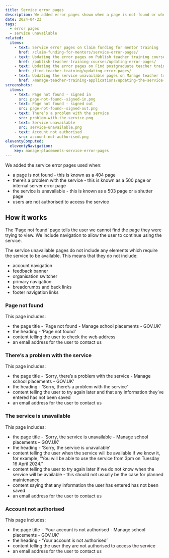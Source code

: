```yaml
---
title: Service error pages
description: We added error pages shown when a page is not found or when there is a problem with the service
date: 2024-04-23
tags:
  - error pages
  - service unavailable
related:
  items:
    - text: Service error pages on Claim funding for mentor training
      href: /claim-funding-for-mentors/service-error-pages/
    - text: Updating the error pages on Publish teacher training courses
      href: /publish-teacher-training-courses/updating-error-pages/
    - text: Updating the error pages on Find postgraduate teacher training
      href: /find-teacher-training/updating-error-pages/
    - text: Updating the service unavailable pages on Manage teacher training applications
      href: /manage-teacher-training-applications/updating-the-service-unavailable-pages/
screenshots:
  items:
    - text: Page not found - signed in
      src: page-not-found--signed-in.png
    - text: Page not found - signed out
      src: page-not-found--signed-out.png
    - text: There’s a problem with the service
      src: problem-with-the-service.png
    - text: Service unavailable
      src: service-unavailable.png
    - text: Account not authorised
      src: account-not-authorised.png
eleventyComputed:
  eleventyNavigation:
    key: manage-placements-service-error-pages
---
```


We added the service error pages used when:

- a page is not found - this is known as a 404 page
- there’s a problem with the service - this is known as a 500 page or internal server error page
- the service is unavailable - this is known as a 503 page or a shutter page
- users are not authorised to access the service

## How it works

The ‘Page not found’ page tells the user we cannot find the page they were trying to view. We include navigation to allow the user to continue using the service.

The service unavailable pages do not include any elements which require the service to be available. This means that they do not include:

- account navigation
- feedback banner
- organisation switcher
- primary navigation
- breadcrumbs and back links
- footer navigation links

### Page not found

This page includes:

- the page title - ‘Page not found - Manage school placements - GOV.UK’
- the heading - ‘Page not found’
- content telling the user to check the web address
- an email address for the user to contact us

### There’s a problem with the service

This page includes:

- the page title - ‘Sorry, there’s a problem with the service - Manage school placements - GOV.UK’
- the heading - ‘Sorry, there’s a problem with the service’
- content telling the user to try again later and that any information they’ve entered has not been saved
- an email address for the user to contact us

### The service is unavailable

This page includes:

- the page title - ‘Sorry, the service is unavailable – Manage school placements – GOV.UK’
- the heading - ‘Sorry, the service is unavailable’
- content telling the user when the service will be available if we know it, for example, “You will be able to use the service from 3pm on Tuesday 16 April 2024.”
- content telling the user to try again later if we do not know when the service will be available - this should not usually be the case for planned maintenance
- content saying that any information the user has entered has not been saved
- an email address for the user to contact us

### Account not authorised

This page includes:

- the page title - ‘Your account is not authorised - Manage school placements - GOV.UK’
- the heading - ‘Your account is not authorised’
- content telling the user they are not authorised to access the service
- an email address for the user to contact us

